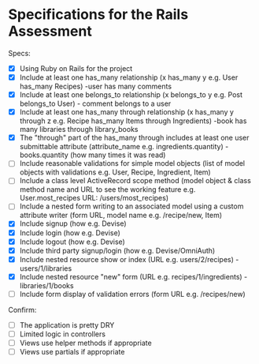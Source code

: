 # Specifications for the Rails Assessment

Specs:
- [x] Using Ruby on Rails for the project
- [x] Include at least one has_many relationship (x has_many y e.g. User has_many Recipes)  -user has many comments
- [x] Include at least one belongs_to relationship (x belongs_to y e.g. Post belongs_to User)  - comment belongs to a user
- [x] Include at least one has_many through relationship (x has_many y through z e.g. Recipe has_many Items through Ingredients)  -book has many libraries through library_books
- [x] The "through" part of the has_many through includes at least one user submittable attribute (attribute_name e.g. ingredients.quantity) -books.quantity (how many times it was read)
- [ ] Include reasonable validations for simple model objects (list of model objects with validations e.g. User, Recipe, Ingredient, Item)
- [ ] Include a class level ActiveRecord scope method (model object & class method name and URL to see the working feature e.g. User.most_recipes URL: /users/most_recipes)
- [ ] Include a nested form writing to an associated model using a custom attribute writer (form URL, model name e.g. /recipe/new, Item)
- [x] Include signup (how e.g. Devise)
- [x] Include login (how e.g. Devise)
- [x] Include logout (how e.g. Devise)
- [x] Include third party signup/login (how e.g. Devise/OmniAuth)
- [x] Include nested resource show or index (URL e.g. users/2/recipes)  -users/1/libraries
- [x] Include nested resource "new" form (URL e.g. recipes/1/ingredients)  -libraries/1/books
- [ ] Include form display of validation errors (form URL e.g. /recipes/new)

Confirm:
- [ ] The application is pretty DRY
- [ ] Limited logic in controllers
- [ ] Views use helper methods if appropriate
- [ ] Views use partials if appropriate
